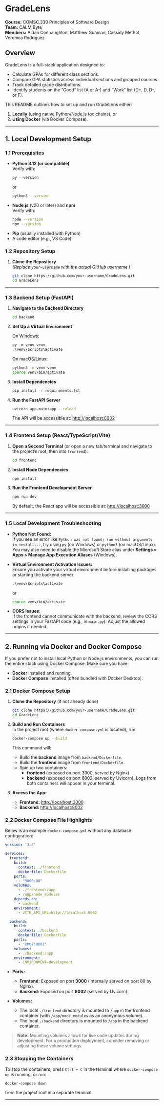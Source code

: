 # GradeLens

**Course:** COMSC.330 Principles of Software Design  
**Team:** CALM Byte  
**Members:** Aidan Connaughton, Matthew Guaman, Cassidy Methot, Veronica Rodriguez

## Overview

GradeLens is a full-stack application designed to:

- Calculate GPAs for different class sections.
- Compare GPA statistics across individual sections and grouped courses.
- Track detailed grade distributions.
- Identify students on the “Good” list (A or A-) and “Work” list (D+, D, D-, or F).

This README outlines how to set up and run GradeLens either:
1. **Locally** (using native Python/Node.js toolchains), or
2. **Using Docker** (via Docker Compose).

---

## 1. Local Development Setup

### 1.1 Prerequisites

- **Python 3.12 (or compatible)**  
  Verify with:
  ```powershell
  py --version
  ```
  or
  ```bash
  python3 --version
  ```
- **Node.js** (v20 or later) and **npm**  
  Verify with:
  ```bash
  node --version
  npm --version
  ```
- **Pip** (usually installed with Python)
- A code editor (e.g., VS Code)

### 1.2 Repository Setup

1. **Clone the Repository**  
   *(Replace `your-username` with the actual GitHub username.)*
   ```bash
   git clone https://github.com/your-username/GradeLens.git
   cd GradeLens
   ```

---

### 1.3 Backend Setup (FastAPI)

1. **Navigate to the Backend Directory**
   ```bash
   cd backend
   ```
2. **Set Up a Virtual Environment**

   On Windows:
   ```powershell
   py -m venv venv
   .\venv\Scripts\activate
   ```
   On macOS/Linux:
   ```bash
   python3 -m venv venv
   source venv/bin/activate
   ```
3. **Install Dependencies**
   ```bash
   pip install -r requirements.txt
   ```
4. **Run the FastAPI Server**
   ```bash
   uvicorn app.main:app --reload
   ```
   The API will be accessible at: [http://localhost:8002](http://localhost:8002)

---

### 1.4 Frontend Setup (React/TypeScript/Vite)

1. **Open a Second Terminal** (or open a new tab/terminal and navigate to the project’s root, then into `frontend`):
   ```bash
   cd frontend
   ```
2. **Install Node Dependencies**
   ```bash
   npm install
   ```
3. **Run the Frontend Development Server**
   ```bash
   npm run dev
   ```
   By default, the React app will be accessible at: [http://localhost:3000](http://localhost:3000)

---

### 1.5 Local Development Troubleshooting

- **Python Not Found:**  
  If you see an error like `Python was not found; run without arguments to install...`, try using `py` (on Windows) or `python3` (on macOS/Linux). You may also need to disable the Microsoft Store alias under **Settings > Apps > Manage App Execution Aliases** (Windows).

- **Virtual Environment Activation Issues:**  
  Ensure you activate your virtual environment before installing packages or starting the backend server:
  ```powershell
  .\venv\Scripts\activate
  ```
  or
  ```bash
  source venv/bin/activate
  ```

- **CORS Issues:**  
  If the frontend cannot communicate with the backend, review the CORS settings in your FastAPI code (e.g., in `main.py`). Adjust the allowed origins if needed.

---

## 2. Running via Docker and Docker Compose

If you prefer not to install local Python or Node.js environments, you can run the entire stack using Docker Compose. Make sure you have:

- **Docker** installed and running.
- **Docker Compose** installed (often bundled with Docker Desktop).

### 2.1 Docker Compose Setup

1. **Clone the Repository** (if not already done)
   ```bash
   git clone https://github.com/your-username/GradeLens.git
   cd GradeLens
   ```
2. **Build and Run Containers**  
   In the project root (where `docker-compose.yml` is located), run:
   ```bash
   docker-compose up --build
   ```
   This command will:
   - Build the **backend** image from `backend/Dockerfile`.
   - Build the **frontend** image from `frontend/Dockerfile`.
   - Spin up two containers:
     - **frontend** (exposed on port 3000, served by Nginx).
     - **backend** (exposed on port 8002, served by Uvicorn).
   Logs from both containers will appear in your terminal.

3. **Access the App:**
   - **Frontend:** [http://localhost:3000](http://localhost:3000)
   - **Backend:** [http://localhost:8002](http://localhost:8002)

### 2.2 Docker Compose File Highlights

Below is an example `docker-compose.yml` without any database configuration:

```yaml
version: '3.8'

services:
  frontend:
    build:
      context: ./frontend
      dockerfile: Dockerfile
    ports:
      - "3000:80"
    volumes:
      - ./frontend:/app
      - /app/node_modules
    depends_on:
      - backend
    environment:
      - VITE_API_URL=http://localhost:8002

  backend:
    build:
      context: ./backend
      dockerfile: Dockerfile
    ports:
      - "8002:8002"
    volumes:
      - ./backend:/app
    environment:
      - ENVIRONMENT=development
```

- **Ports:**  
  - **Frontend:** Exposed on port **3000** (internally served on port 80 by Nginx).  
  - **Backend:** Exposed on port **8002** (served by Uvicorn).

- **Volumes:**  
  - The local `./frontend` directory is mounted to `/app` in the frontend container (with `/app/node_modules` as an anonymous volume).  
  - The local `./backend` directory is mounted to `/app` in the backend container.

> **Note:** Mounting volumes allows for live code updates during development. For a production deployment, consider removing or adjusting these volume settings.

### 2.3 Stopping the Containers

To stop the containers, press `Ctrl + C` in the terminal where `docker-compose up` is running, or run:
```bash
docker-compose down
```
from the project root in a separate terminal.

---